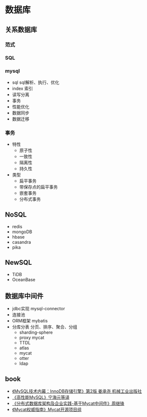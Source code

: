 # 数据库

## 关系数据库
### 范式
### SQL
### mysql
- sql sql解析、执行、优化
- index 索引
- 读写分离
- 事务
- 性能优化
- 数据同步
- 数据迁移

### 事务
- 特性
  - 原子性
  - 一致性
  - 隔离性
  - 持久性
- 类型
  - 扁平事务
  - 带保存点的扁平事务
  - 嵌套事务
  - 分布式事务

## NoSQL
* redis
* mongoDB
* hbase
* casandra
* pika

## NewSQL
* TiDB
* OceanBase

## 数据库中间件
* jdbc实现 mysql-connector
* 连接池
* ORM框架 mybatis
* 分库分表  分页、排序、聚合、分组
  * sharding-sphere
  * proxy mycat
  * TTDL
  * atlas
  * mycat
  * otter
  * ldap

## book
* [《MySQL技术内幕：InnoDB存储引擎》第2版 姜承尧 机械工业出版社](/99-book/notes/50-database/MySQL技术内幕InnoDB存储引擎.md)
* [《高性能MySQL》宁海元等译](/99-book/notes/50-database/高性能MySQL.md)
* [《分布式数据库架构及企业实践-基于Mycat中间件》周继锋](/99-book/notes/50-database/分布式数据库架构及企业实践.md)
* [《Mycat权威指南》Mycat开源项目组](/99-book/notes/50-database/Mycat权威指南.md)